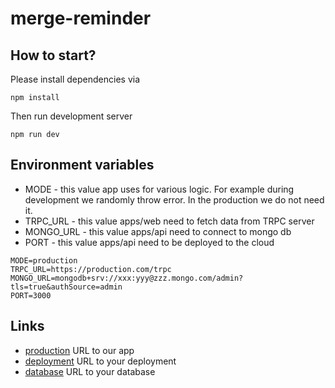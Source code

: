 # merge-reminder

## How to start?
Please install dependencies via
```
npm install
```

Then run development server
```
npm run dev
```

## Environment variables
* MODE - this value app uses for various logic.
For example during development we randomly throw error.
In the production we do not need it.
* TRPC_URL - this value apps/web need to fetch data from TRPC server
* MONGO_URL - this value apps/api need to connect to mongo db
* PORT - this value apps/api need to be deployed to the cloud
```
MODE=production
TRPC_URL=https://production.com/trpc
MONGO_URL=mongodb+srv://xxx:yyy@zzz.mongo.com/admin?tls=true&authSource=admin
PORT=3000
```

## Links
* [production](https://exmaple.com) URL to our app
* [deployment](https://exmaple.com) URL to your deployment
* [database](https://cloud.mongodb.com/v2/661119a2fb80c513aef9afcc) URL to your database